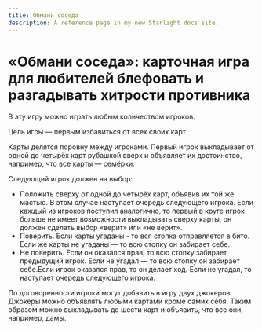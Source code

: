 ```yaml
---
title: Обмани соседа
description: A reference page in my new Starlight docs site.
---
```


# «Обмани соседа»: карточная игра для любителей блефовать и разгадывать хитрости противника

В эту игру можно играть любым количеством игроков.

Цель игры — первым избавиться от всех своих карт.

Карты делятся поровну между игроками. Первый игрок выкладывает от одной до четырёх карт рубашкой вверх и объявляет их достоинство, например, что все карты — семёрки.

Следующий игрок должен на выбор:
- Положить сверху от одной до четырёх карт, объявив их той же мастью. В этом случае наступает очередь следующего игрока. Если каждый из игроков поступил аналогично, то первый в круге игрок больше не имеет возможности выкладывать сверху карты, он должен сделать выбор «верит» или «не верит».
- Поверить. Если карты угаданы - то вся стопка отправляется в бито. Если же карты не угаданы — то всю стопку он забирает себе.
- Не поверить. Если он оказался прав, то всю стопку забирает предыдущий игрок. Если не угадал — то всю стопку он забирает себе.Если игрок оказался прав, то он делает ход. Если не угадал, то наступает очередь следующего игрока.

По договоренности игроки могут добавить в игру двух джокеров. Джокеры можно объявлять любыми картами кроме самих себя. Таким образом можно выкладывать до шести карт и объявить, что все они, например, дамы.
